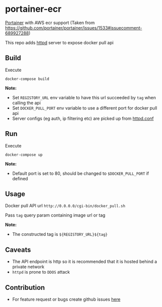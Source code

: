 # portainer-ecr

[Portainer](https://github.com/portainer/portainer) with AWS ecr support (Taken from https://github.com/portainer/portainer/issues/1533#issuecomment-689927288)

This repo adds [httpd](https://openwrt.org/docs/guide-user/services/webserver/http.httpd) server to expose docker pull api

## Build

Execute

```shell script
docker-compose build
```

**Note:**
* Set `REGISTORY_URL` env variable to have this url succeeded by `tag` when calling the api
* Set `DOCKER_PULL_PORT` env variable to use a different port for docker pull api
* Server configs (eg auth, ip filtering etc) are picked up from [httpd.conf](httpd.conf) 


## Run

Execute
```shell script
docker-compose up
```
**Note:**
* Default port is set to 80, should be changed to `$DOCKER_PULL_PORT` if defined


## Usage

Docker pull API url `http://0.0.0.0/cgi-bin/docker_pull.sh`

Pass `tag` query param containing image url or tag

**Note:**

* The constructed tag is `${REGISTORY_URL}${tag}`

## Caveats

* The API endpoint is http so it is recommended that it is hosted behind a private network
* `httpd` is prone to `DDOS` attack

## Contribution

* For feature request or bugs create github issues [here](https://github.com/mek97/portainer-ecr/issues)
